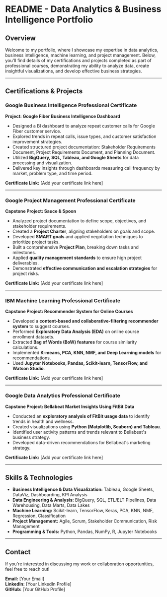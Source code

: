 # README - Data Analytics & Business Intelligence Portfolio

## Overview
Welcome to my portfolio, where I showcase my expertise in data analytics, business intelligence, machine learning, and project management. Below, you'll find details of my certifications and projects completed as part of professional courses, demonstrating my ability to analyze data, create insightful visualizations, and develop effective business strategies.

---

## Certifications & Projects

### **Google Business Intelligence Professional Certificate**

**Project: Google Fiber Business Intelligence Dashboard**
- Designed a BI dashboard to analyze repeat customer calls for Google Fiber customer service.
- Explored trends in repeat calls, issue types, and customer satisfaction improvement strategies.
- Created structured project documentation: Stakeholder Requirements Document, Project Requirements Document, and Planning Document.
- Utilized **BigQuery, SQL, Tableau, and Google Sheets** for data processing and visualization.
- Delivered key insights through dashboards measuring call frequency by market, problem type, and time period.

**Certificate Link:** [Add your certificate link here]

---

### **Google Project Management Professional Certificate**

**Capstone Project: Sauce & Spoon**
- Analyzed project documentation to define scope, objectives, and stakeholder requirements.
- Created a **Project Charter**, aligning stakeholders on goals and scope.
- Developed **SMART goals** and applied negotiation techniques to prioritize project tasks.
- Built a comprehensive **Project Plan**, breaking down tasks and milestones.
- Applied **quality management standards** to ensure high project deliverables.
- Demonstrated **effective communication and escalation strategies** for project risks.

**Certificate Link:** [Add your certificate link here]

---

### **IBM Machine Learning Professional Certificate**

**Capstone Project: Recommender System for Online Courses**
- Developed a **content-based and collaborative-filtering recommender system** to suggest courses.
- Performed **Exploratory Data Analysis (EDA)** on online course enrollment datasets.
- Extracted **Bag of Words (BoW) features** for course similarity calculations.
- Implemented **K-means, PCA, KNN, NMF, and Deep Learning models** for recommendations.
- Used **Jupyter Notebooks, Pandas, Scikit-learn, TensorFlow, and Watson Studio**.

**Certificate Link:** [Add your certificate link here]

---

### **Google Data Analytics Professional Certificate**

**Capstone Project: Bellabeat Market Insights Using FitBit Data**
- Conducted an **exploratory analysis of FitBit usage data** to identify trends in health and wellness.
- Created visualizations using **Python (Matplotlib, Seaborn) and Tableau**.
- Identified user activity patterns and trends relevant to Bellabeat's business strategy.
- Developed data-driven recommendations for Bellabeat's marketing strategy.

**Certificate Link:** [Add your certificate link here]

---

## **Skills & Technologies**
- **Business Intelligence & Data Visualization:** Tableau, Google Sheets, DataViz, Dashboarding, KPI Analysis
- **Data Engineering & Analysis:** BigQuery, SQL, ETL/ELT Pipelines, Data Warehousing, Data Marts, Data Lakes
- **Machine Learning:** Scikit-learn, TensorFlow, Keras, PCA, KNN, NMF, Regression, Classification
- **Project Management:** Agile, Scrum, Stakeholder Communication, Risk Management
- **Programming & Tools:** Python, Pandas, NumPy, R, Jupyter Notebooks

---

## Contact
If you're interested in discussing my work or collaboration opportunities, feel free to reach out!

**Email:** [Your Email]  
**LinkedIn:** [Your LinkedIn Profile]  
**GitHub:** [Your GitHub Profile]

